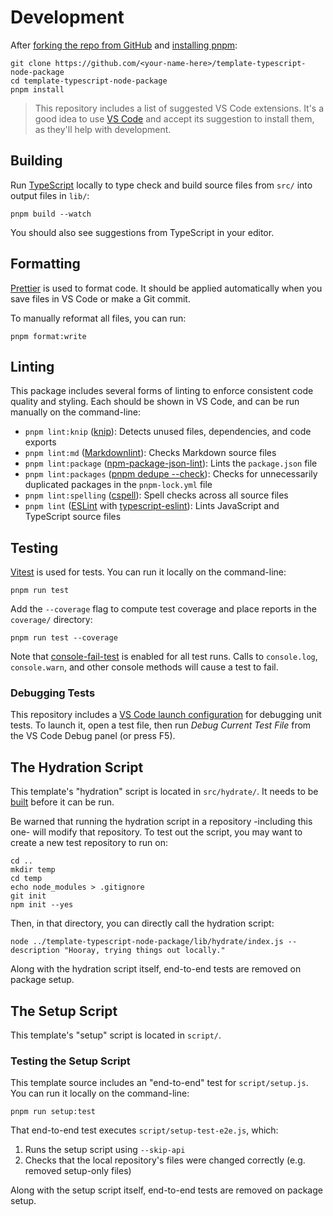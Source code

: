# Development

After [forking the repo from GitHub](https://help.github.com/articles/fork-a-repo) and [installing pnpm](https://pnpm.io/installation):

```shell
git clone https://github.com/<your-name-here>/template-typescript-node-package
cd template-typescript-node-package
pnpm install
```

> This repository includes a list of suggested VS Code extensions.
> It's a good idea to use [VS Code](https://code.visualstudio.com) and accept its suggestion to install them, as they'll help with development.

## Building

Run [TypeScript](https://typescriptlang.org) locally to type check and build source files from `src/` into output files in `lib/`:

```shell
pnpm build --watch
```

You should also see suggestions from TypeScript in your editor.

## Formatting

[Prettier](https://prettier.io) is used to format code.
It should be applied automatically when you save files in VS Code or make a Git commit.

To manually reformat all files, you can run:

```shell
pnpm format:write
```

## Linting

This package includes several forms of linting to enforce consistent code quality and styling.
Each should be shown in VS Code, and can be run manually on the command-line:

- `pnpm lint:knip` ([knip](https://github.com/webpro/knip)): Detects unused files, dependencies, and code exports
- `pnpm lint:md` ([Markdownlint](https://github.com/DavidAnson/markdownlint)): Checks Markdown source files
- `pnpm lint:package` ([npm-package-json-lint](https://npmpackagejsonlint.org/)): Lints the `package.json` file
- `pnpm lint:packages` ([pnpm dedupe --check](https://pnpm.io/cli/dedupe)): Checks for unnecessarily duplicated packages in the `pnpm-lock.yml` file
- `pnpm lint:spelling` ([cspell](https://cspell.org)): Spell checks across all source files
- `pnpm lint` ([ESLint](https://eslint.org) with [typescript-eslint](https://typescript-eslint.io)): Lints JavaScript and TypeScript source files

## Testing

[Vitest](https://vitest.dev) is used for tests.
You can run it locally on the command-line:

```shell
pnpm run test
```

Add the `--coverage` flag to compute test coverage and place reports in the `coverage/` directory:

```shell
pnpm run test --coverage
```

Note that [console-fail-test](https://github.com/JoshuaKGoldberg/console-fail-test) is enabled for all test runs.
Calls to `console.log`, `console.warn`, and other console methods will cause a test to fail.

### Debugging Tests

This repository includes a [VS Code launch configuration](https://code.visualstudio.com/docs/editor/debugging) for debugging unit tests.
To launch it, open a test file, then run _Debug Current Test File_ from the VS Code Debug panel (or press F5).

## The Hydration Script

This template's "hydration" script is located in `src/hydrate/`.
It needs to be [built](#building) before it can be run.

Be warned that running the hydration script in a repository -including this one- will modify that repository.
To test out the script, you may want to create a new test repository to run on:

```shell
cd ..
mkdir temp
cd temp
echo node_modules > .gitignore
git init
npm init --yes
```

Then, in that directory, you can directly call the hydration script:

```shell
node ../template-typescript-node-package/lib/hydrate/index.js -- description "Hooray, trying things out locally."
```

Along with the hydration script itself, end-to-end tests are removed on package setup.

## The Setup Script

This template's "setup" script is located in `script/`.

### Testing the Setup Script

This template source includes an "end-to-end" test for `script/setup.js`.
You can run it locally on the command-line:

```shell
pnpm run setup:test
```

That end-to-end test executes `script/setup-test-e2e.js`, which:

1. Runs the setup script using `--skip-api`
2. Checks that the local repository's files were changed correctly (e.g. removed setup-only files)

Along with the setup script itself, end-to-end tests are removed on package setup.
